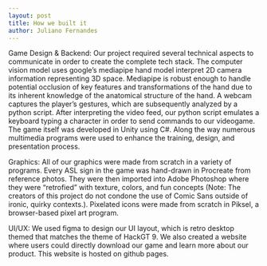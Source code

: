 ```yaml
---
layout: post
title: How we built it
author: Juliano Fernandes
---
```


Game Design & Backend: Our project required several technical aspects to communicate in order to create the complete tech stack. The computer vision model uses google’s mediapipe hand model interpret 2D camera information representing 3D space. Mediapipe is robust enough to handle potential occlusion of key features and transformations of the hand due to its inherent knowledge of the anatomical structure of the hand.
 A webcam captures the player’s gestures, which are subsequently analyzed by a python script. After interpreting the video feed, our python script emulates a keyboard typing a character in order to send commands to our videogame. The game itself was developed in Unity using C#. Along the way numerous multimedia programs were used to enhance the training, design, and presentation process. 

Graphics: All of our graphics were made from scratch in a variety of programs. Every ASL sign in the game was hand-drawn in Procreate from reference photos. They were then imported into Adobe Photoshop where they were “retrofied” with texture, colors, and fun concepts (Note: The creators of this project do not condone the use of Comic Sans outside of ironic, quirky contexts.). Pixelated icons were made from scratch in Piksel, a browser-based pixel art program.

UI/UX: We used figma to design our UI layout, which is retro desktop themed that matches the theme of HackGT 9. We also created a website where users could directly download our game and learn more about our product. This website is hosted on github pages.


